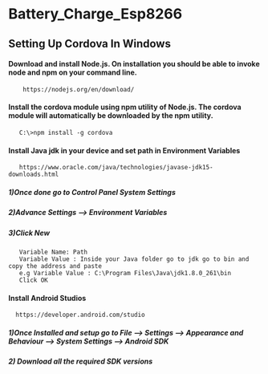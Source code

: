 # Battery_Charge_Esp8266
 
 ## Setting Up Cordova In Windows
 
 #### Download and install Node.js. On installation you should be able to invoke node and npm on your command line.
        https://nodejs.org/en/download/
        
 #### Install the cordova module using npm utility of Node.js. The cordova module will automatically be downloaded by the npm utility.
       C:\>npm install -g cordova
       
 #### Install Java jdk in your device and set path in Environment Variables
       https://www.oracle.com/java/technologies/javase-jdk15-downloads.html
   ##### 1)Once done go to Control Panel System Settings
   ##### 2)Advance Settings --> Environment Variables
   ##### 3)Click New 
       Variable Name: Path
       Variable Value : Inside your Java folder go to jdk go to bin and copy the address and paste 
       e.g Variable Value : C:\Program Files\Java\jdk1.8.0_261\bin
       Click OK
       
#### Install Android Studios
      https://developer.android.com/studio
   ##### 1)Once Installed and setup go to File --> Settings --> Appearance and Behaviour --> System Settings --> Android SDK
   ##### 2) Download all the required SDK versions
    
      
      
